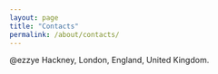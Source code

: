 ```yaml
---
layout: page
title: "Contacts"
permalink: /about/contacts/
---
```


@ezzye
Hackney, London, England, United Kingdom.